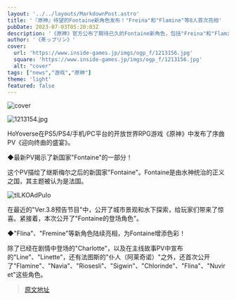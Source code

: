 ```yaml
---
layout: '../../layouts/MarkdownPost.astro'
title: '『原神』待望的Fontaine新角色发布！"Freina"和"Flamine"等8人首次亮相'
pubDate: 2023-07-03T05:20:03Z
description: '《原神》官方公布了期待已久的Fontaine新角色，包括"Freina"和"Flamine"等8人首次亮相。'
author: '《茶っプリン》'
cover:
  url: 'https://www.inside-games.jp/imgs/ogp_f/1213156.jpg'
  square: 'https://www.inside-games.jp/imgs/ogp_f/1213156.jpg'
  alt: "cover"
tags: ["news","游戏","原神"]
theme: 'light'
featured: false
---
```


![cover](https://www.inside-games.jp/imgs/ogp_f/1213156.jpg)

![1213154.jpg](https://www.inside-games.jp/imgs/zoom/1213154.jpg)

HoYoverse在PS5/PS4/手机/PC平台的开放世界RPG游戏《原神》中发布了序曲PV《迎向终曲的盛宴》。

◆最新PV揭示了新国家"Fontaine"的一部分！

这个PV描绘了继斯梅尔之后的新国家"Fontaine"。Fontaine是由水神统治的正义之国，其主题被认为是法国。

![tILKOAdPuIo](https://www.youtube.com/embed/tILKOAdPuIo?rel=0)

在最近的"Ver.3.8预告节目"中，公开了城市景观和水下探索，给玩家们带来了惊喜。紧接着，本次公开了"Fontaine的登场角色"。

◆"Flina"、"Fremine"等新角色陆续亮相，为Fontaine增添色彩！

除了已经在剧情中登场的"Charlotte"，以及在主线故事PV中宣布的"Line"、"Linette"，还有法图斯的"仆人（阿莱奇诺）"之外，还首次公开了"Flamine"、"Navia"、"Riosesli"、"Sigwin"、"Chlorinde"、"Flina"、"Nuviret"这些角色。

>[原文地址](https://www.inside-games.jp/article/2023/07/03/146955.html)  